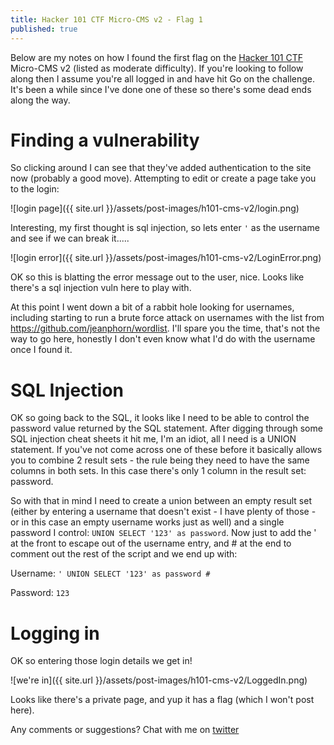 ```yaml
---
title: Hacker 101 CTF Micro-CMS v2 - Flag 1
published: true
---
```


Below are my notes on how I found the first flag on the [Hacker 101 CTF](https://ctf.hacker101.com/) Micro-CMS v2 (listed as moderate difficulty). If you're looking to follow along then I assume you're all logged in and have hit Go on the challenge. It's been a while since I've done one of these so there's some dead ends along the way.

# Finding a vulnerability

So clicking around I can see that they've added authentication to the site now (probably a good move). Attempting to edit or create a page take you to the login:

![login page]({{ site.url }}/assets/post-images/h101-cms-v2/login.png)

Interesting, my first thought is sql injection, so lets enter `'` as the username and see if we can break it.....

![login error]({{ site.url }}/assets/post-images/h101-cms-v2/LoginError.png)

OK so this is blatting the error message out to the user, nice. Looks like there's a sql injection vuln here to play with.

At this point I went down a bit of a rabbit hole looking for usernames, including starting to run a brute force attack on usernames with the list from https://github.com/jeanphorn/wordlist. I'll spare you the time, that's not the way to go here, honestly I don't even know what I'd do with the username once I found it.

# SQL Injection

OK so going back to the SQL, it looks like I need to be able to control the password value returned by the SQL statement. After digging through some SQL injection cheat sheets it hit me, I'm an idiot, all I need is a UNION statement. If you've not come across one of these before it basically allows you to combine 2 result sets - the rule being they need to have the same columns in both sets. In this case there's only 1 column in the result set: password.

So with that in mind I need to create a union between an empty result set (either by entering a username that doesn't exist - I have plenty of those - or in this case an empty username works just as well) and a single password I control: `UNION SELECT '123' as password`. Now just to add the ' at the front to escape out of the username entry, and # at the end to comment out the rest of the script and we end up with:

Username: `' UNION SELECT '123' as password #`

Password: `123`

# Logging in

OK so entering those login details we get in!

![we're in]({{ site.url }}/assets/post-images/h101-cms-v2/LoggedIn.png)

Looks like there's a private page, and yup it has a flag (which I won't post here).

Any comments or suggestions? Chat with me on [twitter](https://twitter.com/RuddlesDev)
